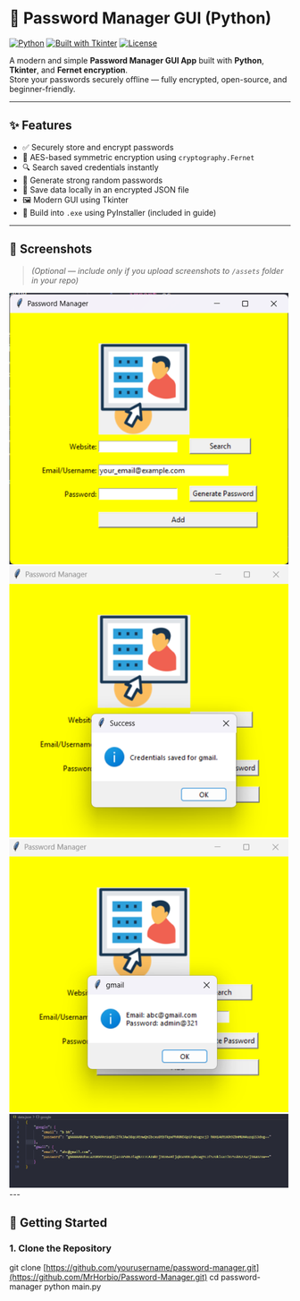 # 🔐 Password Manager GUI (Python)

[![Python](https://img.shields.io/badge/Python-3.9+-blue?logo=python&logoColor=white)](https://www.python.org/)
[![Built with Tkinter](https://img.shields.io/badge/GUI-Tkinter-green?logo=python)](https://docs.python.org/3/library/tkinter.html)
[![License](https://img.shields.io/github/license/yourusername/password-manager)](./LICENSE)

A modern and simple **Password Manager GUI App** built with **Python**, **Tkinter**, and **Fernet encryption**.  
Store your passwords securely offline — fully encrypted, open-source, and beginner-friendly.

---

## ✨ Features

- ✅ Securely store and encrypt passwords
- 🔑 AES-based symmetric encryption using `cryptography.Fernet`
- 🔍 Search saved credentials instantly
- 🎲 Generate strong random passwords
- 💾 Save data locally in an encrypted JSON file
- 🖼️ Modern GUI using Tkinter
- 🧊 Build into `.exe` using PyInstaller (included in guide)

---

## 📸 Screenshots

> *(Optional — include only if you upload screenshots to `/assets` folder in your repo)*

<img src="assets/screenshot1.png" width="500"/>
<br>
<img src="assets/screenshot2.png" width="500"/>
<br>
<img src="assets/screenshot3.png" width="500"/>
<br>
<img src="assets/screenshot4.png" width="500"/>
---

## 🚀 Getting Started

### 1. Clone the Repository

git clone [https://github.com/yourusername/password-manager.git](https://github.com/MrHorbio/Password-Manager.git)
cd password-manager
python main.py
